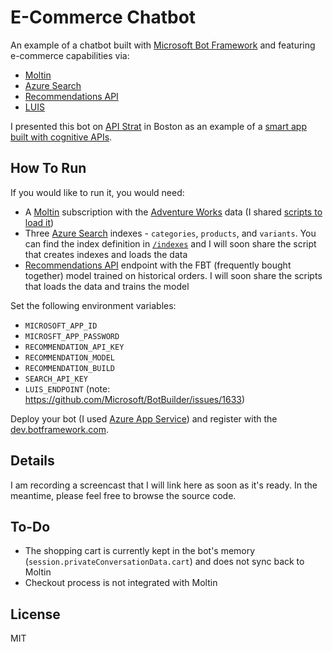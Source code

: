 # E-Commerce Chatbot

An example of a chatbot built with [Microsoft Bot Framework](https://dev.botframework.com/) and featuring e-commerce capabilities via:
* [Moltin](https://moltin.com)
* [Azure Search](https://azure.microsoft.com/en-us/services/search)
* [Recommendations API](https://www.microsoft.com/cognitive-services/en-us/recommendations-api)
* [LUIS](https://www.microsoft.com/cognitive-services/en-us/language-understanding-intelligent-service-luis)

I presented this bot on [API Strat](http://boston2016.apistrat.com/) in Boston as an example of a [smart app built with cognitive APIs](http://boston2016.apistrat.com/speakers/pavel-veller).

## How To Run

If you would like to run it, you would need:
* A [Moltin](https://moltin.com) subscription with the [Adventure Works](https://msftdbprodsamples.codeplex.com/releases/view/125550) data (I shared [scripts to load it](https://github.com/pveller/adventureworks-moltin))
* Three [Azure Search](https://azure.microsoft.com/en-us/services/search) indexes - `categories`, `products`, and `variants`. You can find the index definition in [`/indexes`](/indexes) and I will soon share the script that creates indexes and loads the data
* [Recommendations API](https://www.microsoft.com/cognitive-services/en-us/recommendations-api) endpoint with the FBT (frequently bought together) model trained on historical orders. I will soon share the scripts that loads the data and trains the model

Set the following environment variables:
* `MICROSOFT_APP_ID`
* `MICROSFT_APP_PASSWORD`
* `RECOMMENDATION_API_KEY`
* `RECOMMENDATION_MODEL`
* `RECOMMENDATION_BUILD`
* `SEARCH_API_KEY`
* `LUIS_ENDPOINT` (note: https://github.com/Microsoft/BotBuilder/issues/1633)

Deploy your bot (I used [Azure App Service](https://azure.microsoft.com/en-us/services/app-service/)) and register with the [dev.botframework.com](https://dev.botframework.com/).

## Details

I am recording a screencast that I will link here as soon as it's ready. In the meantime, please feel free to browse the source code. 

## To-Do

* The shopping cart is currently kept in the bot's memory (`session.privateConversationData.cart`) and does not sync back to Moltin
* Checkout process is not integrated with Moltin

## License

MIT
